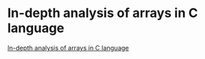 # In-depth analysis of arrays in C language
[In-depth analysis of arrays in C language](https://aiwithcloud.com/2022/09/15/in_depth_analysis_of_arrays_in_c_language/)